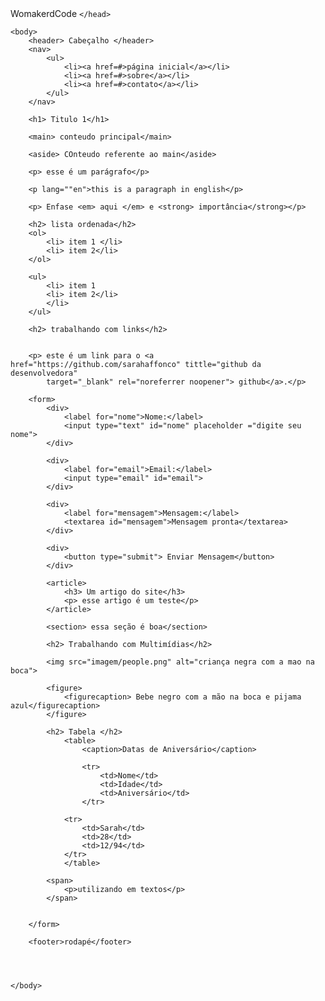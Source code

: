<!DOCTYPE html>
<html lang="pt-BR">
    <head>
        <meta charset="utf-8>"
        <title> WomakerdCode</title>
        <meta name=""author" content="Sarah Affonco">
        <meta name="description" content="Aula sobre HTML5 e CSS3 -WoMakersCode"

    </head>

    <body>
        <header> Cabeçalho </header>
        <nav> 
            <ul>
                <li><a href=#>página inicial</a></li>
                <li><a href=#>sobre</a></li>
                <li><a href=#>contato</a></li>
            </ul>
        </nav>
        
        <h1> Titulo 1</h1>
        
        <main> conteudo principal</main>

        <aside> COnteudo referente ao main</aside>

        <p> esse é um parágrafo</p>

        <p lang=""en">this is a paragraph in english</p>

        <p> Enfase <em> aqui </em> e <strong> importância</strong></p>

        <h2> lista ordenada</h2>
        <ol>
            <li> item 1 </li>
            <li> item 2</li>
        </ol>

        <ul>
            <li> item 1
            <li> item 2</li>
            </li>
        </ul>

        <h2> trabalhando com links</h2>


        <p> este é um link para o <a href="https://github.com/sarahaffonco" tittle="github da desenvolvedora"
            target="_blank" rel="noreferrer noopener"> github</a>.</p>
        
        <form>
            <div>
                <label for="nome">Nome:</label>
                <input type="text" id="nome" placeholder ="digite seu nome">
            </div>

            <div>
                <label for="email">Email:</label>
                <input type="email" id="email">
            </div>

            <div>
                <label for="mensagem">Mensagem:</label>
                <textarea id="mensagem">Mensagem pronta</textarea> 
            </div>

            <div>
                <button type="submit"> Enviar Mensagem</button>
            </div>
            
            <article>
                <h3> Um artigo do site</h3>
                <p> esse artigo é um teste</p>
            </article>

            <section> essa seção é boa</section>

            <h2> Trabalhando com Multimídias</h2>
            
            <img src="imagem/people.png" alt="criança negra com a mao na boca">
            
            <figure>
                <figurecaption> Bebe negro com a mão na boca e pijama azul</figurecaption>
            </figure>

            <h2> Tabela </h2>
                <table>
                    <caption>Datas de Aniversário</caption>

                    <tr>
                        <td>Nome</td>
                        <td>Idade</td>
                        <td>Aniversário</td>
                    </tr>

                <tr>
                    <td>Sarah</td>
                    <td>28</td>
                    <td>12/94</td>
                </tr>
                </table>
                
            <span> 
                <p>utilizando em textos</p>
            </span>


        </form>

        <footer>rodapé</footer>




    </body>
</html>